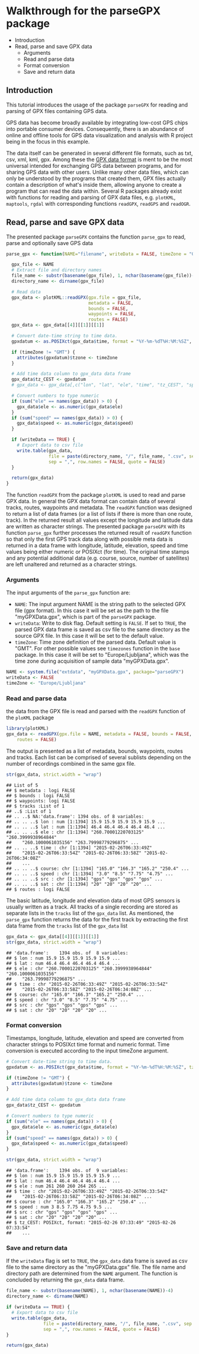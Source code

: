 # Walkthrough for the parseGPX package

-   Introduction
-   Read, parse and save GPX data
    -   Arguments
    -   Read and parse data
    -   Format conversion
    -   Save and return data

## Introduction

This tutorial introduces the usage of the package `parseGPX` for reading and parsing of GPX files containing GPS data.

GPS data has become broadly available by integrating low-cost GPS chips into portable consumer devices. Consequently, there is an abundance of online and offline tools for GPS data visualization and analysis with R project being in the focus in this example.

The data itself can be generated in several different file formats, such as txt, csv, xml, kml, gpx. Among these the [GPX data format](http://www.topografix.com/gpx.asp) is ment to be the most universal intended for exchanging GPS data between programs, and for sharing GPS data with other users. Unlike many other data files, which can only be understood by the programs that created them, GPX files actually contain a description of what's inside them, allowing anyone to create a program that can read the data within. Several R packages already exist with functions for reading and parsing of GPX data files, e.g. `plotKML`, `maptools`, `rgdal` with corresponding functions `readGPX`, `readGPS` and `readOGR`.

## Read, parse and save GPX data

The presented package `parseGPX` contains the function `parse_gpx` to read, parse and optionally save GPS data

``` r
parse_gpx <- function(NAME="filename", writeData = FALSE, timeZone = "GMT") {

  gpx_file <- NAME
  # Extract file and directory names
  file_name <- substr(basename(gpx_file), 1, nchar(basename(gpx_file))-4)
  directory_name <- dirname(gpx_file)

  # Read data
  gpx_data <- plotKML::readGPX(gpx.file = gpx_file,
                               metadata = FALSE,
                               bounds = FALSE,
                               waypoints = FALSE,
                               routes = FALSE)
  gpx_data <- gpx_data[[4]][[1]][[1]]

  # Convert date-time string to time data.
  gpxdatum <- as.POSIXct(gpx_data$time, format = "%Y-%m-%dT%H:%M:%SZ", tz="GMT")

  if (timeZone != "GMT") {
    attributes(gpxdatum)$tzone <- timeZone
  }

  # Add time data column to gpx_data data frame
  gpx_data$tz_CEST <- gpxdatum
  # gpx_data <- gpx_data[,c("lon", "lat", "ele", "time", "tz_CEST", "speed")]

  # Convert numbers to type numeric
  if (sum("ele" == names(gpx_data)) > 0) {
    gpx_data$ele <- as.numeric(gpx_data$ele)
  }
  if (sum("speed" == names(gpx_data)) > 0) {
    gpx_data$speed <- as.numeric(gpx_data$speed)
  }

  if (writeData == TRUE) {
    # Export data to csv file
    write.table(gpx_data,
                file = paste(directory_name, "/", file_name, ".csv", sep = ""),
                sep = ",", row.names = FALSE, quote = FALSE)
  }

  return(gpx_data)
}
```

The function `readGPX` from the package `plotKML` is used to read and parse GPX data. In general the GPX data format can contain data of several tracks, routes, waypoints and metadata. The `readGPX` function was designed to return a list of data frames (or a list of lists if there is more than one route, track). In the returned result all values except the longitude and latitude data are written as character strings. The presented package `parseGPX` with its function `parse_gpx` further processes the returned result of `readGPX` function so that only the first GPS track data along with possible meta data is returned in a data frame with longitude, latitude, elevation, speed and time values being either numeric or POSIXct (for time). The original time stamps and any potential additional data (e.g. course, source, number of satellites) are left unaltered and returned as a character strings.

### Arguments

The input arguments of the `parse_gpx` function are:

-   `NAME`: The input argument NAME is the string path to the selected GPX file (gpx format). In this case it will be set as the path to the file "myGPXData.gpx", which is part of the `parseGPX` package.
-   `writeData`: Write to disk flag. Default setting is `FALSE`. If set to `TRUE`, the parsed GPX data frame is saved as csv file to the same directory as the source GPX file. In this case it will be set to the default value.
-   `timeZone`: Time zone definition of the parsed data. Default value is "GMT". For other possible values see `timezones` function in the `base` package. In this case it will be set to "Europe/Ljubljana", which was the time zone during acquisition of sample data "myGPXData.gpx".

``` r
NAME <- system.file("extdata", "myGPXData.gpx", package="parseGPX")
writeData <- FALSE
timeZone <- "Europe/Ljubljana"
```

### Read and parse data

the data from the GPX file is read and parsed with the `readGPX` function of the `ploKML` package

``` r
library(plotKML)
gpx_data <- readGPX(gpx.file = NAME, metadata = FALSE, bounds = FALSE, waypoints = FALSE, 
    routes = FALSE)
```

The output is presented as a list of metadata, bounds, waypoints, routes and tracks. Each list can be comprised of several sublists depending on the number of recordings combined in the same gpx file.

``` r
str(gpx_data, strict.width = "wrap")
```

    ## List of 5
    ## $ metadata : logi FALSE
    ## $ bounds : logi FALSE
    ## $ waypoints: logi FALSE
    ## $ tracks :List of 1
    ## ..$ :List of 1
    ## .. ..$ NA:'data.frame': 1394 obs. of 8 variables:
    ## .. .. ..$ lon : num [1:1394] 15.9 15.9 15.9 15.9 15.9 ...
    ## .. .. ..$ lat : num [1:1394] 46.4 46.4 46.4 46.4 46.4 ...
    ## .. .. ..$ ele : chr [1:1394] "260.70001220703125" "260.3999938964844"
    ##    "260.1000061035156" "263.79998779296875" ...
    ## .. .. ..$ time : chr [1:1394] "2015-02-26T06:33:49Z"
    ##    "2015-02-26T06:33:54Z" "2015-02-26T06:33:58Z" "2015-02-26T06:34:08Z"
    ##    ...
    ## .. .. ..$ course: chr [1:1394] "165.0" "166.3" "165.2" "250.4" ...
    ## .. .. ..$ speed : chr [1:1394] "3.0" "8.5" "7.75" "4.75" ...
    ## .. .. ..$ src : chr [1:1394] "gps" "gps" "gps" "gps" ...
    ## .. .. ..$ sat : chr [1:1394] "20" "20" "20" "20" ...
    ## $ routes : logi FALSE

The basic latitude, longitude and elevation data of most GPS sensors is usually written as a track. All tracks of a single recording are stored as separate lists in the `tracks` list of the `gpx_data` list. As mentioned, the `parse_gpx` function returns the data for the first track by extracting the first data frame from the `tracks` list of the `gpx_data` list

``` r
gpx_data <- gpx_data[[4]][[1]][[1]]
str(gpx_data, strict.width = "wrap")
```

    ## 'data.frame':    1394 obs. of  8 variables:
    ## $ lon : num 15.9 15.9 15.9 15.9 15.9 ...
    ## $ lat : num 46.4 46.4 46.4 46.4 46.4 ...
    ## $ ele : chr "260.70001220703125" "260.3999938964844" "260.1000061035156"
    ##    "263.79998779296875" ...
    ## $ time : chr "2015-02-26T06:33:49Z" "2015-02-26T06:33:54Z"
    ##    "2015-02-26T06:33:58Z" "2015-02-26T06:34:08Z" ...
    ## $ course: chr "165.0" "166.3" "165.2" "250.4" ...
    ## $ speed : chr "3.0" "8.5" "7.75" "4.75" ...
    ## $ src : chr "gps" "gps" "gps" "gps" ...
    ## $ sat : chr "20" "20" "20" "20" ...

### Format conversion

Timestamps, longitude, latitude, elevation and speed are converted from character strings to POSIXct time format and numeric format. Time conversion is executed according to the input timeZone argument.

``` r
# Convert date-time string to time data.
gpxdatum <- as.POSIXct(gpx_data$time, format = "%Y-%m-%dT%H:%M:%SZ", tz="GMT")

if (timeZone != "GMT") {
  attributes(gpxdatum)$tzone <- timeZone
}

# Add time data column to gpx_data data frame
gpx_data$tz_CEST <- gpxdatum

# Convert numbers to type numeric
if (sum("ele" == names(gpx_data)) > 0) {
  gpx_data$ele <- as.numeric(gpx_data$ele)
}
if (sum("speed" == names(gpx_data)) > 0) {
  gpx_data$speed <- as.numeric(gpx_data$speed)
}

str(gpx_data, strict.width = "wrap")
```

    ## 'data.frame':    1394 obs. of  9 variables:
    ## $ lon : num 15.9 15.9 15.9 15.9 15.9 ...
    ## $ lat : num 46.4 46.4 46.4 46.4 46.4 ...
    ## $ ele : num 261 260 260 264 265 ...
    ## $ time : chr "2015-02-26T06:33:49Z" "2015-02-26T06:33:54Z"
    ##    "2015-02-26T06:33:58Z" "2015-02-26T06:34:08Z" ...
    ## $ course : chr "165.0" "166.3" "165.2" "250.4" ...
    ## $ speed : num 3 8.5 7.75 4.75 9.5 ...
    ## $ src : chr "gps" "gps" "gps" "gps" ...
    ## $ sat : chr "20" "20" "20" "20" ...
    ## $ tz_CEST: POSIXct, format: "2015-02-26 07:33:49" "2015-02-26 07:33:54"
    ##    ...

### Save and return data

If the `writeData` flag is set to `TRUE`, the `gpx_data` data frame is saved as csv file to the same directory as the "myGPXData.gpx" file. The file name and directory path are determined from the `NAME` argument. The function is concluded by returning the `gpx_data` data frame.

``` r
file_name <- substr(basename(NAME), 1, nchar(basename(NAME))-4)
directory_name <- dirname(NAME)

if (writeData == TRUE) {
  # Export data to csv file
  write.table(gpx_data,
              file = paste(directory_name, "/", file_name, ".csv", sep = ""),
              sep = ",", row.names = FALSE, quote = FALSE)
}

return(gpx_data)
```
